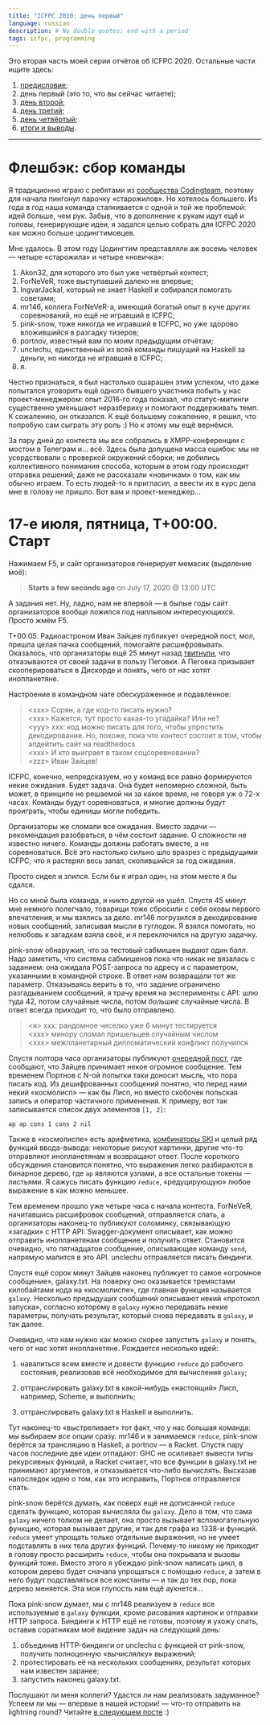 ```yaml
---
title: "ICFPC 2020: день первый"
language: russian
description: # No double quotes; end with a period
tags: icfpc, programming
---
```


Это вторая часть моей серии отчётов об ICFPC 2020. Остальные части ищите здесь:

1. [предисловие][icfpc-2020-part-1];
2. день первый (это то, что вы сейчас читаете);
3. [день второй][icfpc-2020-part-3];
4. [день третий][icfpc-2020-part-4];
5. [день четвёртый][icfpc-2020-part-5];
6. [итоги и выводы][icfpc-2020-part-6].

<hr />

# Флешбэк: сбор команды

Я традиционно играю с ребятами из [сообщества Codingteam][codingteam], поэтому
для начала пингонул парочку «старожилов». Но хотелось большего. Из года в год
наша команда сталкивается с одной и той же проблемой: идей больше, чем рук.
Забыв, что в дополнение к рукам идут ещё и головы, генерирующие идеи, я задался
целью собрать для ICFPC 2020 как можно больше цодингтимовцев.

Мне удалось. В этом году Цодингтим представляли аж восемь человек — четыре
«старожила» и четыре «новичка»:

1. Akon32, для которого это был уже четвёртый контест;
1. ForNeVeR, тоже выступавший далеко не впервые;
1. IngvarJackal, который не знает Haskell и собирался помогать советами;
1. mr146, коллега ForNeVeR-а, имеющий богатый опыт в куче других соревнований,
   но ещё не игравший в ICFPC;
1. pink-snow, тоже никогда не игравший в ICFPC, но уже здорово вложившийся
   в разгадку тизеров;
1. portnov, известный вам по моим предыдущим отчётам;
1. unclechu, единственный из всей команды пишущий на Haskell за деньги, но
   никогда не игравший в ICFPC;
1. я.

Честно признаться, я был настолько ошарашен этим успехом, что даже попытался
уговорить ещё одного бывшего участника побыть у нас проект-менеджером: опыт
2016-го года показал, что статус-митинги существенно уменьшают неразбериху
и помогают поддерживать темп. К сожалению, он отказался. К ещё большему
сожалению, я решил, что попробую сам сыграть эту роль :) Но к этому мы ещё
вернёмся.

За пару дней до контеста мы все собрались в XMPP-конференции с мостом
в Телеграм и… всё. Здесь была допущена масса ошибок: мы не усердствовали
с проверкой окружений сборки; не добились коллективного понимания способа,
которым в этом году происходит отправка решений; даже не рассказали «новичкам»
о том, как мы обычно играем. То есть людей-то я пригласил, а ввести их в курс
дела мне в голову не пришло. Вот вам и проект-менеджер…

# 17-е июля, пятница, T+00:00. Старт

Нажимаем F5, и сайт организаторов генерирует мемасик (выделение моё):

> **Starts a few seconds ago** on July 17, 2020 @ 13:00 UTC

А задания нет. Ну, ладно, нам не впервой — в былые годы сайт организаторов
вообще ложился под наплывом интересующихся. Просто жмём F5.

T+00:05. Радиоастроном Иван Зайцев публикует очередной пост, мол, пришла целая
пачка сообщений, помогайте расшифровывать. Оказалось, что организаторы ещё 25
минут назад [твитнули][throw-out-the-task], что отказываются от своей задачи
в пользу Пеговки. А Пеговка призывает скооперироваться в Дискорде и понять, чего
от нас хотят инопланетяне.

Настроение в командном чате обескураженное и подавленное:

> \<xxx> Сорян, а где код-то писать нужно?<br/>
> \<xxx> Кажется, тут просто какая-то угадайка? Или не?<br/>
> \<yyy> xxx: код можно писать для того, чтобы упростить декодирование. Но, похоже, пока что контест состоит в том, чтобы апдейтить сайт на readthedocs<br/>
> \<xxx> И кто выиграет в таком соцсоревновании?<br/>
> \<zzz> Иван Зайцев!

ICFPC, конечно, непредсказуем, но у команд все равно формируются некие ожидания.
Будет задача. Она будет непомерно сложной, быть может, в принципе не решаемой ни
за какое время, не говоря уж о 72-х часах. Команды будут соревноваться, и многие
должны будут проиграть, чтобы единицы могли победить.

Организаторы же сломали все ожидания. Вместо задачи — рекомендация разобраться,
в чём состоит задание. О сложности не известно ничего. Команды должны работать
вместе, а не соревноваться. Всё это настолько сильно шло вразрез с предыдущими
ICFPC, что я растерял весь запал, скопившийся за год ожидания.

Просто сидел и злился. Если бы я играл один, на этом месте я бы сдался.

Но со мной была команда, и никто другой не ушёл. Спустя 45 минут мне немного
полегчало, товарищи тоже сбросили с себя оковы первого впечатления, и мы взялись
за дело. mr146 погрузился в декодирование новых сообщений, записывая мысли
в гуглодок. Я взялся помогать, но нелюбовь к загадкам взяла своё,
и я переключился на другую задачку.

pink-snow обнаружил, что за тестовый сабмишен выдают один балл. Надо заметить,
что система сабмишенов пока что никак не вязалась с заданием: она ожидала
POST-запроса по адресу и с параметром, указанными в командной строке. В ответ
нам возвращали тот же параметр. Отказываясь верить в то, что задание ограничено
разгадыванием сообщений, я трачу время на эксперименты с API: шлю туда 42, потом
случайные числа, потом *большие* случайные числа. В ответ всегда приходит то,
что было отправлено.

> \<я> xxx: рандомное чиселко уже 6 минут тестируется<br/>
> \<xxx> минору сломал пришельцев случайным числом<br/>
> \<xxx> межпланетарный дипломатический конфликт получился

Спустя полтора часа организаторы публикуют [очередной пост][2049], где сообщают,
что Зайцев принимает некое огромное сообщение. Тем временем Портнов с N-ой
попытки таки доносит мысль, что пора писать код. Из дешифрованных сообщений
понятно, что перед нами некий «космолисп» — как бы Лисп, но вместо скобочек
польская запись и оператор частичного применения. К примеру, вот так
записывается список двух элементов `[1, 2]`:

```
ap ap cons 1 cons 2 nil
```

Также в «космолиспе» есть арифметика, [комбинаторы SKI][ski-calculus] и целый
ряд функций ввода-вывода: некоторые рисуют картинки, другие что-то отправляют
инопланетянам и возвращают ответ. После короткого обсуждения становится понятно,
что выражения легко разбираются в бинарное дерево, где `ap` являются узлами,
а все остальные токены — листьями. Я сажусь писать функцию `reduce`,
«редуцирующую» любое выражение в как можно меньшее.

Тем временем прошло уже четыре часа с начала контеста. ForNeVeR, начитавшись
расшифровок сообщений, отправляется спать, а организаторы наконец-то публикуют
соломинку, связывающую «загадки» с HTTP API: Swagger-документ описывает, как
можно отправить инопланетянам сообщение и получить ответ. Становится очевидно,
что пятнадцатое сообщение, описывающее команду `send`, напрямую мапится в это
API. unclechu отправляется писать биндинги.

Спустя ещё сорок минут Зайцев наконец публикует то самое «огромное сообщение»,
galaxy.txt. На поверку оно оказывается тремястами килобайтами кода на
«космолиспе», где главная функция называется `galaxy`. Несколько предыдущих
сообщений описывают некий «протокол запуска», согласно которому в `galaxy` нужно
передавать некие параметры, получать результат, который снова передавать
в `galaxy`, и так далее.

Очевидно, что нам нужно как можно скорее запустить `galaxy` и понять, чего от
нас хотят инопланетяне. Рождается несколько идей:

1. навалиться всем вместе и довести функцию `reduce` до рабочего состояния,
   реализовав всё необходимое для вычисления `galaxy`;

2. оттранслировать galaxy.txt в какой-нибудь «настоящий» Лисп, например, Scheme,
   и выполнить;

3. оттранслировать galaxy.txt в Haskell и выполнить.

Тут наконец-то «выстреливает» тот факт, что у нас большая команда: мы выбираем
*все* опции сразу. mr146 и я занимаемся `reduce`, pink-snow берётся за
трансляцию в Haskell, а portnov — в Racket. Спустя пару часов последние две идеи
отпадают: GHC не осиливает вывести типы рекурсивных функций, а Racket считает,
что все функции в galaxy.txt не принимают аргументов, и отказывается что-либо
вычислять. Высказав напоследок идею о том, как это исправить, Портнов
отправляется спать.

pink-snow берётся думать, как поверх ещё не дописанной `reduce` сделать функцию,
которая вычисляла бы `galaxy`. Дело в том, что сама `galaxy` ничего толком не
делает, она просто вызывает вспомогательную функцию, которая вызывает другие,
и так для графа из 1338-и функций. `reduce` умеет упрощать только отдельные
выражения, но не умеет подставлять в них тела других функций. Почему-то никому
не приходит в голову просто расширить `reduce`, чтобы она покрывала и вызовы
функций тоже. Вместо этого я убеждаю pink-snow написать цикл, в котором дерево
будет сначала упрощаться с помощью `reduce`, а затем в него будут подставляться
все константы — и так до тех пор, пока дерево меняется. Эта моя глупость нам ещё
аукнется…

Пока pink-snow думает, мы с mr146 реализуем в `reduce` все используемые
в `galaxy` функции, кроме рисования картинок и отправки HTTP запроса. Биндинги
к HTTP ещё не готовы, поэтому я ухожу спать, оставив соратникам моё видение
задач на следующий день:

1. объединив HTTP-биндинги от unclechu с функцией от pink-snow, получить
   полноценную «вычислялку» выражений;
2. протестировать её на нескольких сообщениях, результат которых нам известен
   заранее;
3. запустить наконец galaxy.txt.

Послушают ли меня коллеги? Удастся ли нам реализовать задуманное? Успеем ли мы —
впервые в нашей истории! — что-то отправить на lightning round? Читайте
[в следующем посте][icfpc-2020-part-3] :)

[icfpc-2020-part-1]: /posts/2020-07-22-icfpc-2020-part-1.html
    "ICFPC 2020: введение — Debiania"

[icfpc-2020-part-3]: /posts/2020-07-23-icfpc-2020-part-3.html
    "ICFPC 2020: день второй — Debiania"

[icfpc-2020-part-4]: /posts/2020-07-24-icfpc-2020-part-4.html
    "ICFPC 2020: день третий — Debiania"

[icfpc-2020-part-5]: /posts/2020-07-25-icfpc-2020-part-5.html
    "ICFPC 2020: день четвёртый — Debiania"

[icfpc-2020-part-6]: /posts/2020-07-26-icfpc-2020-part-6.html
    "ICFPC 2020: итоги и выводы — Debiania"

[codingteam]: https://codingteam.org.ru
    "Codingteam is an open community of engineers and programmers"

[teamcity-bug]: https://github.com/icfpcontest2020/dockerfiles/issues/86
    "Submissions: pushes to \"submissions/submission\" branch trigger builds of \"submission\" branch · Issue #86 · icfpcontest2020/dockerfiles"

[throw-out-the-task]: https://twitter.com/icfpcontest2020/status/1284104337590030336

[2049]: https://icfpcontest2020.github.io/#/post/2049

[ski-calculus]: https://en.wikipedia.org/wiki/SKI_combinator_calculus
    "SKI combinator calculus — Wikipedia"
